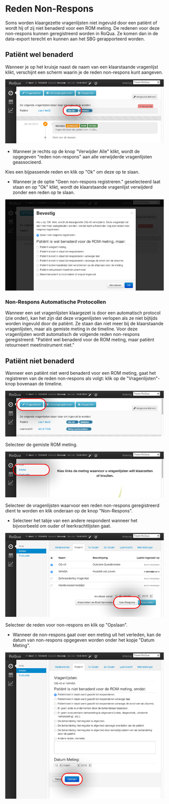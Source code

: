# Reden Non-Respons

Soms worden klaargezette vragenlijsten niet ingevuld door een patiënt of wordt hij of zij niet benaderd voor een ROM meting. De redenen voor deze non-respons kunnen geregistreerd worden in RoQua. Ze komen dan in de data-export terecht en kunnen aan het SBG gerapporteerd worden.

## Patiënt wel benaderd

Wanneer je op het kruisje naast de naam van een klaarstaande vragenlijst klikt, verschijnt een scherm waarin je de reden non-respons kunt aangeven.

<img src="/assets/images/screenshots/dossier_quests6.png" />

<ul class="hints">
  <li> Wanneer je rechts op de knop "Verwijder Alle" klikt, wordt de opgegeven "reden non-respons" aan alle verwijderde vragenlijsten geassocieerd.</li>
</ul>

Kies een bijpassende reden en klik op "Ok" om deze op te slaan.

<ul class="hints">
  <li> Wanneer je de optie "Geen non-respons registreren." geselecteerd laat staan en op "Ok" klikt, wordt de klaarstaande vragenlijst verwijderd zonder een reden op te slaan.</li>
</ul>

<img src="/assets/images/screenshots/dossier_quests7.png" />

### Non-Respons Automatische Protocollen

Wanneer een set vragenlijsten klaargezet is door een automatisch protocol (zie onder), kan het zijn dat deze vragenlijsten verlopen als ze niet bijtijds worden ingevuld door de patiënt. Ze staan dan niet meer bij de klaarstaande vragenlijsten, maar als gemiste meting in de timeline. Voor deze vragenlijsten wordt automatisch de volgende reden non-respons geregistreerd: "Patiënt wel benaderd voor de ROM meting, maar patiënt retourneert meetinstrument niet."

## Patiënt niet benaderd

Wanneer een patiënt niet werd benaderd voor een ROM meting, gaat het registreren van de reden non-respons als volgt: klik op de "Vragenlijsten"-knop bovenaan de timeline.

<img src="/assets/images/screenshots/dossier_quests9.png" />

Selecteer de gemiste ROM meting.

<img src="/assets/images/screenshots/dossier_quests1.png" />

Selecteer de vragenlijsten waarvoor een reden non-respons geregistreerd dient te worden en klik onderaan op de knop "Non-Respons".

<ul class="hints">
  <li> Selecteer het tabje van een andere respondent wanneer het bijvoorbeeld om ouder of leerkrachtlijsten gaat.</li>
</ul>

<img src="/assets/images/screenshots/dossier_quests8.png" />

Selecteer de reden voor non-respons en klik op "Opslaan".

<ul class="hints">
  <li> Wanneer de non-respons gaat over een meting uit het verleden, kan de datum van non-respons opgegeven worden onder het kopje "Datum Meting".</li>
</ul>

<img src="/assets/images/screenshots/dossier_quests10.png" />
